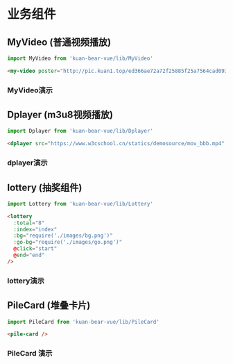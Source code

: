 # 业务组件

## MyVideo (普通视频播放)
```js
import MyVideo from 'kuan-bear-vue/lib/MyVideo'
```
```html
<my-video poster="http://pic.kuan1.top/ed366ae72a72f25885f25a7564cad093.jpg" src="https://www.w3cschool.cn/statics/demosource/mov_bbb.mp4" />
```

### MyVideo演示
<myVideo />

## Dplayer (m3u8视频播放)
```js
import Dplayer from 'kuan-bear-vue/lib/Dplayer'
```
```html
<dplayer src="https://www.w3cschool.cn/statics/demosource/mov_bbb.mp4" />
```

### dplayer演示
<dplayer />

## lottery (抽奖组件)
```js
import Lottery from 'kuan-bear-vue/lib/Lottery'
```
```html
<lottery 
  :total="8"
  :index="index" 
  :bg="require('./images/bg.png')" 
  :go-bg="require('./images/go.png')" 
  @click="start" 
  @end="end" 
/>
```

### lottery演示

<lottery />

## PileCard (堆叠卡片)
```js
import PileCard from 'kuan-bear-vue/lib/PileCard'
```
```html
<pile-card />
```

### PileCard 演示
<pile-card />
